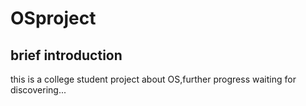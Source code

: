 # OSproject
##  brief introduction
this is a college student project about OS,further progress waiting for discovering...
